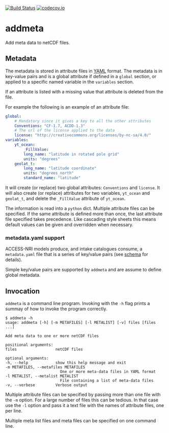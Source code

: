 [![Build Status](https://travis-ci.org/coecms/addmeta.svg?branch=master)](https://travis-ci.org/coecms/addmeta)
[![codecov.io](https://codecov.io/github/coecms/addmeta/coverage.svg?branch=master)](https://codecov.io/github/coecms/addmeta?branch=master)

# addmeta

Add meta data to netCDF files.

## Metadata

The metadata is stored in attribute files in [YAML](https://yaml.org) format. 
The metadata is in key-value pairs and is a global attribute if defined in a 
`global` section, or applied to a specific named variable in the `variables` 
section. 

If an attribute is listed with a missing value that attribute is deleted from the file.

For example the following is an example of an attribute file:
```yaml
global:
    # Mandatory since it gives a key to all the other attributes
    Conventions: "CF-1.7, ACDD-1.3"
    # The url of the license applied to the data
    license: "http://creativecommons.org/licenses/by-nc-sa/4.0/"
variables:
    yt_ocean:
        _FillValue:
        long_name: "latitude in rotated pole grid"
        units: "degrees"
    geolat_t:
        long_name: "latitude coordinate"
        units: "degrees_north"
        standard_name: "latitude"
```
It will create (or replace) two global attributes: `Conventions` and `license`.
It will also create (or replace) attributes for two variables, `yt_ocean` and
`geolat_t`, and delete the `_FillValue` attribute of `yt_ocean`.

The information is read into a `python` dict. Multiple attribute files can be
specified. If the same attribute is defined more than once, the last attribute
file specified takes precedence. Like cascading style sheets this means default
values can be given and overridden when necessary. 

### metadata.yaml support

ACCESS-NRI models produce, and intake catalogues consume, a `metadata.yaml` file
that is a series of key/value pairs (see 
[schema](https://github.com/ACCESS-NRI/schema/tree/main/au.org.access-nri/model/output/experiment-metadata) 
for details).

Simple key/value pairs are supported by `addmeta` and are assume to define global
metadata.


## Invocation

`addmeta` is a command line program. Invoking with the `-h` flag prints
a summay of how to invoke the program correctly.

    $ addmeta -h
    usage: addmeta [-h] [-m METAFILES] [-l METALIST] [-v] files [files ...]

    Add meta data to one or more netCDF files

    positional arguments:
    files                 netCDF files

    optional arguments:
    -h, --help            show this help message and exit
    -m METAFILES, --metafiles METAFILES
                            One or more meta-data files in YAML format
    -l METALIST, --metalist METALIST
                            File containing a list of meta-data files
    -v, --verbose         Verbose output

Multiple attribute files can be specified by passing more than one file with
the `-m` option. For a large number of files this can be tedious. In that case
use the `-l` option and pass it a text file with the names of attribute files,
one per line.

Multiple meta list files and meta files can be specified on one command line.

